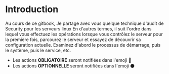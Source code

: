 # Introduction

Au cours de ce gitbook, Je partage avec vous quelque technique d'audit de Security pour les serveurs linux En d'autres termes, il suit l'ordre dans lequel vous effectuez les opérations lorsque vous contrôlez le serveur pour la première fois, parcourez le serveur et essayez de découvrir sa configuration actuelle. Examinez d'abord le processus de démarrage, puis le système, puis le service, etc.

* Les actions **OBLIGATOIRE**  seront notifiées dans l'emoji 🔴 
* Les actions **OPTIONNELLE** seront notifiées dans l'emoji ⚫ 





